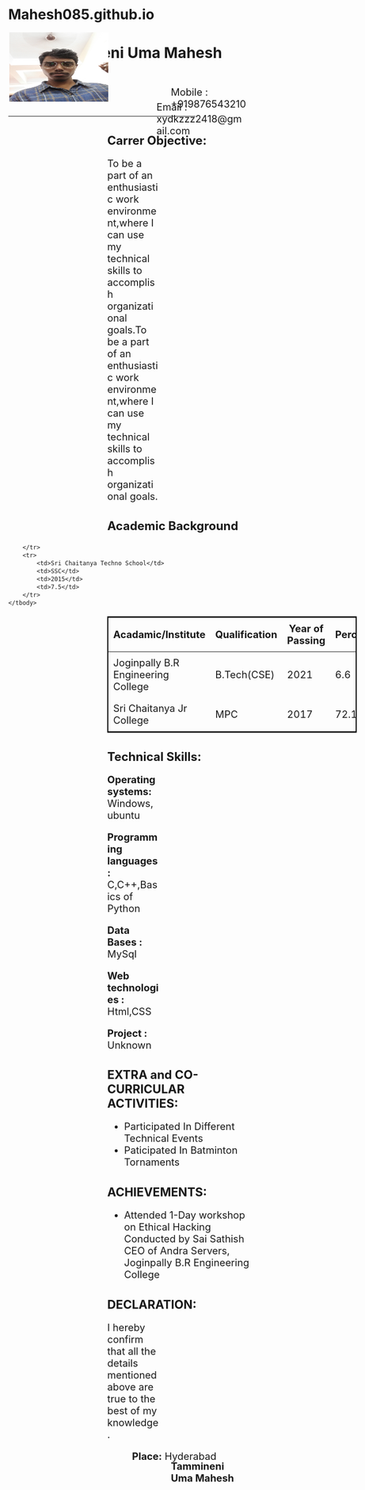 # Mahesh085.github.io
<!DOCTYPE html>
<html>
<head>
	<title>My Resume</title>
	<style>
		p.x{
			position: absolute;
  			right: 250px;
  			width: 16%;  			
  			padding: 0px;
  			font-size: 20px;			
		}
		p.y {
  			position: absolute;
  			margin-top: 50px;
  			right: 250px;
  			width: 19%;  			
  			padding: 0px;
  			font-size: 20px;
  			margin-left: 200px;
		}
		h3{
			font-size: 30px;
		}
		h2.z{
			margin-left: 200px;
			font-size: 24px;
		}
		p.a{
			margin-left: 200px;
			margin-right: 200px;
			font-size: 20px;
		}
		table{
			border: 2px solid black;
			border-collapse: collapse;
		}
		td,tr,th{
			padding: 10px;
		}
		img.q{
			position: absolute;
  			left: 230px;
  			width: 200px;  			
  			padding: 0px;
		}
	</style>
<body>
	<img class="q" src="images/Myself.jpg" width="200" height="140" alt="Uma Mahesh" >
	<h3 align="center">Tammineni Uma Mahesh</h3>
		<p class="x">Mobile : +919876543210</p>
		<p class="y">Email : xydkzzz2418@gmail.com</p>
<hr style="margin-top: 110px;" width=75%>
<h2 class="z">Carrer Objective:</h2>
<p class="a">To be a part of an enthusiastic work environment,where I can use my technical skills to accomplish organizational goals.To be a part of an enthusiastic work environment,where I can use my technical skills to accomplish organizational goals.</p>
<h2 class="z">Academic Background</h2>
<table style="font-size: 20px;margin-left: 200px;">
	<thead>
		<tr>
			<th>Acadamic/Institute</th>
			<th>Qualification</th>
			<th>Year of Passing</th>
			<th>Percentage</th>
		</tr>
	</thead>
	<tbody>
		<tr>
			<td>Joginpally B.R Engineering College</td>
			<td>B.Tech(CSE)</td>
			<td>2021</td>
			<td>6.6</td>
		</tr>
		<tr>
			<td>Sri Chaitanya Jr College</td>
			<td>MPC</td>
			<td>2017</td>
			<td>72.1</td>
			
		</tr>
		<tr>
			<td>Sri Chaitanya Techno School</td>
			<td>SSC</td>
			<td>2015</td>
			<td>7.5</td>
		</tr>
	</tbody>
</table>
<h2 class="z">Technical Skills:</h2>
<p class="a" ><strong>Operating systems:</strong> Windows,ubuntu</p>
<p class="a"><strong>Programming languages:</strong> C,C++,Basics of Python</p>
<p class="a"><strong>Data Bases :</strong> MySql</p>
<p class="a"><strong>Web technologies :</strong> Html,CSS</p>
<p class="a"><strong>Project :</strong> Unknown</p>
<h2 class="z">EXTRA and CO-CURRICULAR ACTIVITIES:</h2>
<ul style="font-size: 20px;margin-left: 200px;">
	<li>Participated In Different Technical Events</li>
	<li>Paticipated In Batminton Tornaments</li>
</ul>
<h2 class="z">ACHIEVEMENTS:</h2>
<ul style="font-size: 20px;margin-left: 200px;">
	<li>Attended 1-Day workshop on Ethical Hacking Conducted by Sai Sathish CEO of Andra Servers, Joginpally B.R Engineering College</li>
</ul>
<h2 class="z">DECLARATION:</h2>
<p class="a">I hereby confirm that all the details mentioned above are true to the best of my knowledge.</p>
<p class="x"><strong>Tammineni Uma Mahesh</strong></p>
<p style="font-size: 20px;margin-left: 250px;"><strong>Place:</strong> Hyderabad</p>
</body>
</html>
